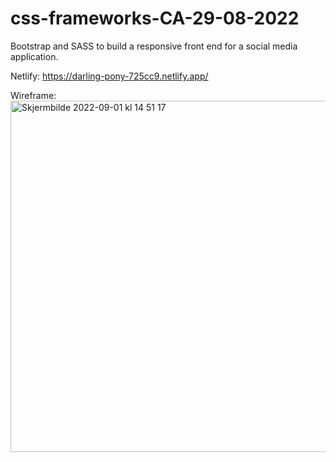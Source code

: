 # css-frameworks-CA-29-08-2022
Bootstrap and SASS to build a responsive front end for a social media application.


Netlify:
https://darling-pony-725cc9.netlify.app/


Wireframe: 
<img width="562" alt="Skjermbilde 2022-09-01 kl  14 51 17" src="https://user-images.githubusercontent.com/91571616/187918409-68f92547-752f-42fa-8789-29a7262be8ed.png">
